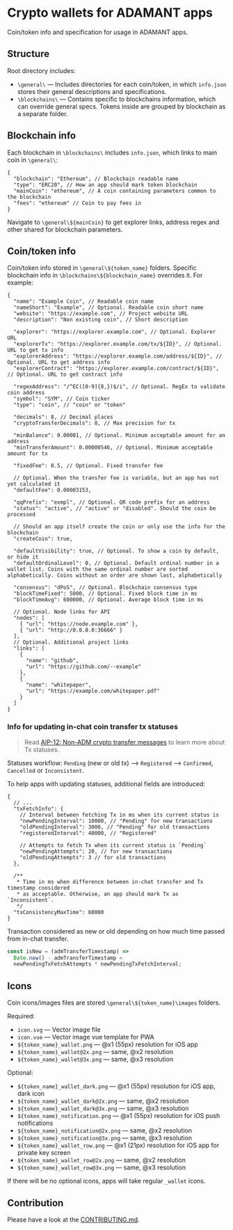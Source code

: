 # Crypto wallets for ADAMANT apps

Coin/token info and specification for usage in ADAMANT apps.

## Structure

Root directory includes:

- `\general\` — Includes directories for each coin/token, in which `info.json` stores their general descriptions and specifications.
- `\blockchains\` — Contains specific to blockchains information, which can override general specs. Tokens inside are grouped by blockchain as a separate folder.

## Blockchain info

Each blockchain in `\blockchains\` includes `info.json`, which links to main coin in `\general\`:

```jsonc
{
  "blockchain": "Ethereum", // Blockchain readable name
  "type": "ERC20", // How an app should mark token blockchain
  "mainCoin": "ethereum", // A coin containing parameters common to the blockchain
  "fees": "ethereum" // Coin to pay fees in
}
```

Navigate to `\general\${mainCoin}` to get explorer links, address regex and other shared for blockchain parameters.

## Coin/token info

Coin/token info stored in `\general\${token_name}` folders. Specific blockchain info in `\blockchains\${blockchain_name}` overrides it. For example:

```jsonc
{
  "name": "Example Coin", // Readable coin name
  "nameShort": "Example", // Optional. Readable coin short name
  "website": "https://example.com", // Project website URL
  "description": "Non existing coin", // Short description

  "explorer": "https://explorer.example.com", // Optional. Explorer URL
  "explorerTx": "https://explorer.example.com/tx/${ID}", // Optional. URL to get tx info
  "explorerAddress": "https://explorer.example.com/address/${ID}", // Optional. URL to get address info
  "explorerContract": "https://explorer.example.com/contract/${ID}", // Optional. URL to get contract info

  "regexAddress": "/^EC([0-9]{8,})$/i", // Optional. RegEx to validate coin address
  "symbol": "SYM", // Coin ticker
  "type": "coin", // "coin" or "token"

  "decimals": 8, // Decimal places
  "cryptoTransferDecimals": 8, // Max precision for tx

  "minBalance": 0.00001, // Optional. Minimum acceptable amount for an address
  "minTransferAmount": 0.00000546, // Optional. Minimum acceptable amount for tx

  "fixedFee": 0.5, // Optional. Fixed transfer fee

  // Optional. When the transfer fee is variable, but an app has not yet calculated it
  "defaultFee": 0.00003153,

  "qqPrefix": "exmpl", // Optional. QR code prefix for an address
  "status": "active", // "active" or "disabled". Should the coin be processed

  // Should an app itself create the coin or only use the info for the blockchain
  "createCoin": true,

  "defaultVisibility": true, // Optional. To show a coin by default, or hide it
  "defaultOrdinalLevel": 0, // Optional. Default ordinal number in a wallet list. Coins with the same ordinal number are sorted alphabetically. Coins without an order are shown last, alphabetically

  "consensus": "dPoS", // Optional. Blockchain consensus type
  "blockTimeFixed": 5000, // Optional. Fixed block time in ms
  "blockTimeAvg": 600000, // Optional. Average block time in ms

  // Optional. Node links for API
  "nodes": [
    { "url": "https://node.example.com" },
    { "url": "http://0.0.0.0:36666" }
  ],
  // Optional. Additional project links
  "links": [
    {
      "name": "github",
      "url": "https://github.com/--example"
    },
    {
      "name": "whitepaper",
      "url": "https://example.com/whitepaper.pdf"
    }
  ]
}
```

### Info for updating in-chat coin transfer tx statuses

> Read [AIP-12: Non-ADM crypto transfer messages](https://aips.adamant.im/AIPS/aip-12) to learn more about Tx statuses.

Statuses workflow: `Pending` (new or old tx) ⟶ `Registered` ⟶ `Confirmed`, `Cancelled` or `Inconsistent`.

To help apps with updating statuses, additional fields are introduced:

```jsonc
{
  // ...
  "txFetchInfo": {
    // Interval between fetching Tx in ms when its current status is
    "newPendingInterval": 10000, // "Pending" for new transactions
    "oldPendingInterval": 3000, // "Pending" for old transactions
    "registeredInterval": 40000, // "Registered"

    // Attempts to fetch Tx when its current status is `Pending`
    "newPendingAttempts": 20, // for new transactions
    "oldPendingAttempts": 3 // for old transactions
  },

  /**
   * Time in ms when difference between in-chat transfer and Tx timestamp considered
   * as acceptable. Otherwise, an app should mark Tx as `Inconsistent`.
   */
  "txConsistencyMaxTime": 60000
}
```

Transaction considered as new or old depending on how much time passed from in-chat transfer.

```js
const isNew = (admTransferTimestamp) =>
  Date.now() - admTransferTimestamp <
  newPendingTxFetchAttempts * newPendingTxFetchInterval;
```

## Icons

Coin icons/images files are stored `\general\${token_name}\images` folders.

Required:

- `icon.svg` — Vector image file
- `icon.vue` — Vector image vue template for PWA
- `${token_name}_wallet.png` — @x1 (55px) resolution for iOS app
- `${token_name}_wallet@2x.png` — same, @x2 resolution
- `${token_name}_wallet@3x.png` — same, @x3 resolution

Optional:

- `${token_name}_wallet_dark.png` — @x1 (55px) resolution for iOS app, dark icon
- `${token_name}_wallet_dark@2x.png` — same, @x2 resolution
- `${token_name}_wallet_dark@3x.png` — same, @x3 resolution
- `${token_name}_notification.png` — @x1 (55px) resolution for iOS push notifications
- `${token_name}_notification@2x.png` — same, @x2 resolution
- `${token_name}_notification@3x.png` — same, @x3 resolution
- `${token_name}_wallet_row.png` — @x1 (21px) resolution for iOS app for private key screen
- `${token_name}_wallet_row@2x.png` — same, @x2 resolution
- `${token_name}_wallet_row@3x.png` — same, @x3 resolution

If there will be no optional icons, apps will take regular `_wallet` icons.

## Contribution

Please have a look at the [CONTRIBUTING.md](./.github/CONTRIBUTING.md).
